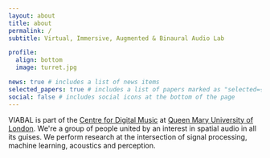 ```yaml
---
layout: about
title: about
permalink: /
subtitle: Virtual, Immersive, Augmented & Binaural Audio Lab

profile:
  align: bottom
  image: turret.jpg

news: true # includes a list of news items
selected_papers: true # includes a list of papers marked as "selected={true}"
social: false # includes social icons at the bottom of the page
---
```


VIABAL is part of the [Centre for Digital Music](https://www.c4dm.eecs.qmul.ac.uk/) at [Queen Mary University of London](https://www.qmul.ac.uk/). We're a group of people united by an interest in spatial audio in all its guises. We perform research at the intersection of signal processing, machine learning, acoustics and perception.
